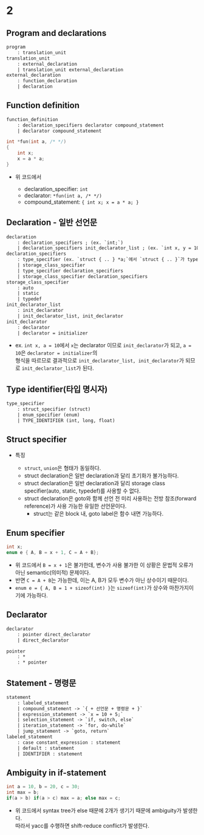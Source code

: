 # 2

## Program and declarations

```yacc
program
	: translation_unit
translation_unit
	: external_declaration
	| translation_unit external_declaration
external_declaration
	: function_declaration
	| declaration
```

## Function definition

```yacc
function_definition
	: declaration_specifiers declarator compound_statement
	| declarator compound_statement
```

```c
int *fun(int a, /* */)
{
	int x;
	x = a * a;
}
```

- 위 코드에서

  - declaration_specifier: `int`
  - declarator: `*fun(int a, /* */)`
  - compound_statement: `{ int x; x = a * a; }`

## Declaration - 일반 선언문

```yacc
declaration
	: declaration_specifiers ; (ex. `int;`)
	| declaration_specifiers init_declarator_list ; (ex. `int x, y = 10;`)
declaration_specifiers
	: type_specifier (ex. `struct { .. } *a;`에서 `struct { .. }`가 type_specifier)
	| storage_class_specifier
	| type_specifier declaration_specifiers
	| storage_class_specifier declaration_specifiers
storage_class_specifier
	: auto
	| static
	| typedef
init_declarator_list
	: init_declarator
	| init_declarator_list, init_declarator
init_declarator
	: declarator
	| declarator = initializer
```

- ex. `int x, a = 10`에서 `x`는 declarator 이므로 `init_declarator`가 되고, `a = 10`은 `declarator = initializer`의  
  형식을 따르므로 결과적으로 `init_declarator_list, init_declarator`가 되므로 `init_declarator_list`가 된다.

## Type identifier(타입 명시자)

```yacc
type_specifier
	: struct_specifier (struct)
	| enum_specifier (enum)
	| TYPE_IDENTIFIER (int, long, float)
```

## Struct specifier

- 특징

  - `struct`, `union`은 형태가 동일하다.
  - struct declaration은 일반 declaration과 달리 초기화가 불가능하다.
  - struct declaration은 일반 declaration과 달리 storage class specifier(auto, static, typedef)를 사용할 수 없다.
  - struct declaration은 goto와 함께 선언 전 미리 사용하는 전방 참조(forward reference)가 사용 가능한 유일한 선언문이다.
    - struct는 같은 block 내, goto label은 함수 내면 가능하다.

## Enum specifier

```c
int x;
enum e { A, B = x + 1, C = A + B};
```

- 위 코드에서 `B = x + 1`은 불가한데, 변수가 사용 불가한 이 상황은 문법적 오류가 아닌 semantic(의미적) 문제이다.
- 반면 `C = A + B`는 가능한데, 이는 A, B가 모두 변수가 아닌 상수이기 때문이다.
- `enum e = { A, B = 1 + sizeof(int) }`는 `sizeof(int)`가 상수와 마찬가지이기에 가능하다.

## Declarator

```yacc
declarator
	: pointer direct_declarator
	| direct_declarator

pointer
	: *
	: * pointer
```

## Statement - 명령문

```yacc
statement
	: labeled_statement
	| compound_statement -> `{ + 선언문 + 명령문 + }`
	| expression_statement -> `x = 10 + 5;`
	| selection_statement -> `if, switch, else`
	| iteration_statement -> `for, do-while`
	| jump_statement -> `goto, return`
labeled_statement
	: case constant_expression : statement
	| default : statement
	| IDENTIFIER : statement
```

## Ambiguity in if-statement

```c
int a = 10, b = 20, c = 30;
int max = b;
if(a > b) if(a > c) max = a; else max = c;
```

- 위 코드에서 syntax tree가 else 때문에 2개가 생기기 때문에 ambiguity가 발생한다.  
  따라서 yacc를 수행하면 shift-reduce conflict가 발생한다.
